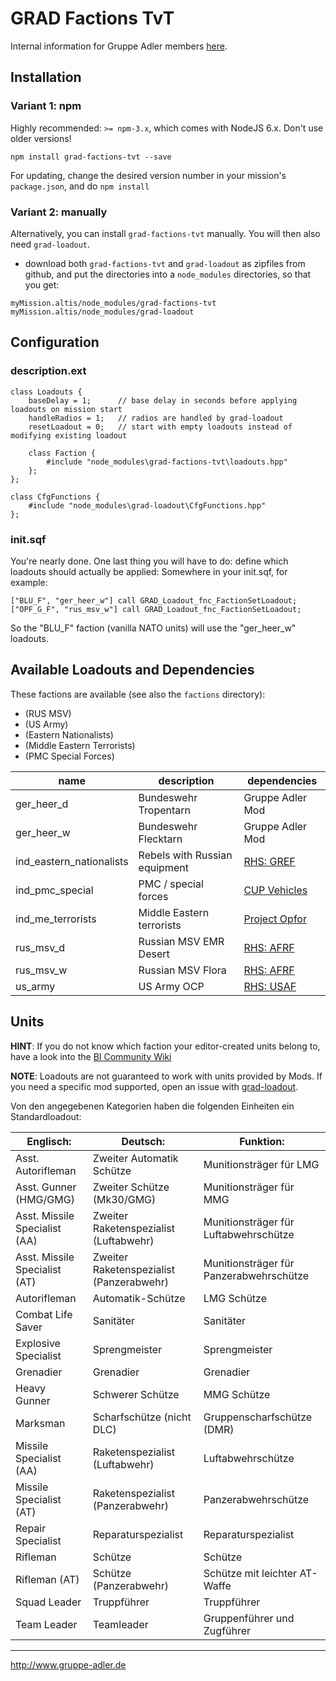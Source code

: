 # GRAD Factions TvT
Internal information for Gruppe Adler members [here](https://forum.gruppe-adler.de/topic/1557/grad-factions-tvt-loadout-sammlung).

## Installation

### Variant 1: npm

Highly recommended: `>= npm-3.x`, which comes with NodeJS 6.x. Don't use older versions!

`npm install grad-factions-tvt --save`

For updating, change the desired version number in your mission's `package.json`, and do `npm install`

### Variant 2: manually

Alternatively, you can install `grad-factions-tvt` manually. You will then also need `grad-loadout`.

* download both  `grad-factions-tvt` and `grad-loadout` as zipfiles from github, and put the directories into a `node_modules` directories, so that you get:

```
myMission.altis/node_modules/grad-factions-tvt
myMission.altis/node_modules/grad-loadout
```

## Configuration

### description.ext

```
class Loadouts {
    baseDelay = 1;      // base delay in seconds before applying loadouts on mission start
    handleRadios = 1;   // radios are handled by grad-loadout
    resetLoadout = 0;   // start with empty loadouts instead of modifying existing loadout

	class Faction {
        #include "node_modules\grad-factions-tvt\loadouts.hpp"
    };
};

class CfgFunctions {
    #include "node_modules\grad-loadout\CfgFunctions.hpp"
};
```

### init.sqf

You're nearly done. One last thing you will have to do: define which loadouts should actually be applied:
Somewhere in your init.sqf, for example:

```
["BLU_F", "ger_heer_w"] call GRAD_Loadout_fnc_FactionSetLoadout;
["OPF_G_F", "rus_msv_w"] call GRAD_Loadout_fnc_FactionSetLoadout;
```

So the "BLU_F" faction (vanilla NATO units) will use the "ger_heer_w" loadouts.

## Available Loadouts and Dependencies

These factions are available (see also the `factions` directory):

*  (RUS MSV)
*  (US Army)
*  (Eastern Nationalists)
*  (Middle Eastern Terrorists)
*  (PMC Special Forces)

| name                     | description                   | dependencies                                                                            |
|--------------------------|-------------------------------|-----------------------------------------------------------------------------------------|
| ger_heer_d               | Bundeswehr Tropentarn         | Gruppe Adler Mod                                                                        |
| ger_heer_w               | Bundeswehr Flecktarn          | Gruppe Adler Mod                                                                        |
| ind_eastern_nationalists | Rebels with Russian equipment | [RHS: GREF](http://www.rhsmods.org/mod/3)                                               |
| ind_pmc_special          | PMC / special forces          | [CUP Vehicles](https://forums.bistudio.com/topic/179326-community-upgrade-project-cup/) |
| ind_me_terrorists        | Middle Eastern terrorists     | [Project Opfor](http://www.armaholic.com/page.php?id=31310)                             |
| rus_msv_d                | Russian MSV EMR Desert        | [RHS: AFRF](http://www.rhsmods.org/mod/1)                                               |
| rus_msv_w                | Russian MSV Flora             | [RHS: AFRF](http://www.rhsmods.org/mod/1)                                               |
| us_army                  | US Army OCP                   | [RHS: USAF](http://www.rhsmods.org/mod/2)                                               |


## Units

**HINT**: If you do not know which faction your editor-created units belong to, have a look into the [BI Community Wiki](https://community.bistudio.com/wiki/Arma_3_CfgVehicles_WEST)

**NOTE**: Loadouts are not guaranteed to work with units provided by Mods. If you need a specific mod supported, open an issue with [grad-loadout](https://github.com/gruppe-adler/grad-loadout).

Von den angegebenen Kategorien haben die folgenden Einheiten ein Standardloadout:

Englisch:                     | Deutsch:                                 | Funktion:
------------------------------|------------------------------------------|----------------------------------------
Asst. Autorifleman            | Zweiter Automatik Schütze                | Munitionsträger für LMG
Asst. Gunner (HMG/GMG)        | Zweiter Schütze (Mk30/GMG)               | Munitionsträger für MMG
Asst. Missile Specialist (AA) | Zweiter Raketenspezialist (Luftabwehr)   | Munitionsträger für Luftabwehrschütze
Asst. Missile Specialist (AT) | Zweiter Raketenspezialist (Panzerabwehr) | Munitionsträger für Panzerabwehrschütze
Autorifleman                  | Automatik-Schütze                        | LMG Schütze
Combat Life Saver             | Sanitäter                                | Sanitäter
Explosive Specialist          | Sprengmeister                            | Sprengmeister
Grenadier                     | Grenadier                                | Grenadier
Heavy Gunner                  | Schwerer Schütze                         | MMG Schütze
Marksman                      | Scharfschütze (nicht DLC)                | Gruppenscharfschütze (DMR)
Missile Specialist (AA)       | Raketenspezialist (Luftabwehr)           | Luftabwehrschütze
Missile Specialist (AT)       | Raketenspezialist (Panzerabwehr)         | Panzerabwehrschütze
Repair Specialist             | Reparaturspezialist                      | Reparaturspezialist
Rifleman                      | Schütze                                  | Schütze
Rifleman (AT)                 | Schütze (Panzerabwehr)                   | Schütze mit leichter AT-Waffe
Squad Leader                  | Truppführer                              | Truppführer
Team Leader                   | Teamleader                               | Gruppenführer und Zugführer

--------------------------------------------------------------------------------

http://www.gruppe-adler.de
